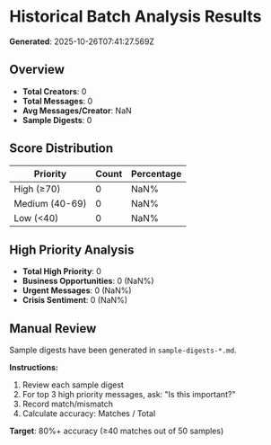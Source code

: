# Historical Batch Analysis Results
**Generated**: 2025-10-26T07:41:27.569Z

## Overview

- **Total Creators**: 0
- **Total Messages**: 0
- **Avg Messages/Creator**: NaN
- **Sample Digests**: 0

## Score Distribution

| Priority | Count | Percentage |
|----------|-------|------------|
| High (≥70) | 0 | NaN% |
| Medium (40-69) | 0 | NaN% |
| Low (<40) | 0 | NaN% |

## High Priority Analysis

- **Total High Priority**: 0
- **Business Opportunities**: 0 (NaN%)
- **Urgent Messages**: 0 (NaN%)
- **Crisis Sentiment**: 0 (NaN%)

## Manual Review

Sample digests have been generated in `sample-digests-*.md`.

**Instructions:**
1. Review each sample digest
2. For top 3 high priority messages, ask: "Is this important?"
3. Record match/mismatch
4. Calculate accuracy: Matches / Total

**Target**: 80%+ accuracy (≥40 matches out of 50 samples)
